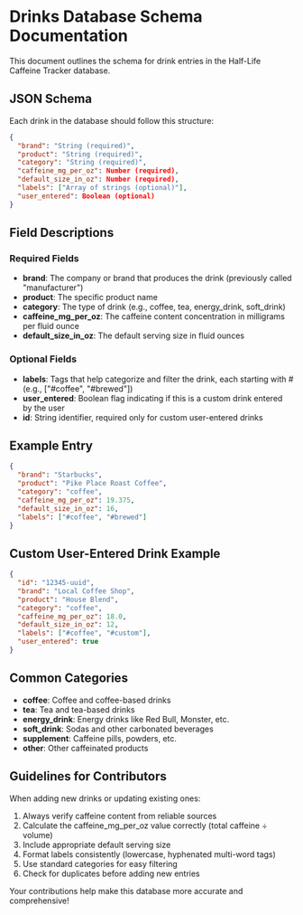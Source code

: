 # Drinks Database Schema Documentation

This document outlines the schema for drink entries in the Half-Life Caffeine Tracker database.

## JSON Schema

Each drink in the database should follow this structure:

```json
{
  "brand": "String (required)",
  "product": "String (required)",
  "category": "String (required)",
  "caffeine_mg_per_oz": Number (required),
  "default_size_in_oz": Number (required),
  "labels": ["Array of strings (optional)"],
  "user_entered": Boolean (optional)
}
```

## Field Descriptions

### Required Fields

- **brand**: The company or brand that produces the drink (previously called "manufacturer")
- **product**: The specific product name
- **category**: The type of drink (e.g., coffee, tea, energy_drink, soft_drink)
- **caffeine_mg_per_oz**: The caffeine content concentration in milligrams per fluid ounce
- **default_size_in_oz**: The default serving size in fluid ounces

### Optional Fields

- **labels**: Tags that help categorize and filter the drink, each starting with # (e.g., ["#coffee", "#brewed"])
- **user_entered**: Boolean flag indicating if this is a custom drink entered by the user
- **id**: String identifier, required only for custom user-entered drinks

## Example Entry

```json
{
  "brand": "Starbucks",
  "product": "Pike Place Roast Coffee",
  "category": "coffee",
  "caffeine_mg_per_oz": 19.375,
  "default_size_in_oz": 16,
  "labels": ["#coffee", "#brewed"]
}
```

## Custom User-Entered Drink Example

```json
{
  "id": "12345-uuid",
  "brand": "Local Coffee Shop",
  "product": "House Blend",
  "category": "coffee",
  "caffeine_mg_per_oz": 18.0,
  "default_size_in_oz": 12,
  "labels": ["#coffee", "#custom"],
  "user_entered": true
}
```

## Common Categories

- **coffee**: Coffee and coffee-based drinks
- **tea**: Tea and tea-based drinks
- **energy_drink**: Energy drinks like Red Bull, Monster, etc.
- **soft_drink**: Sodas and other carbonated beverages
- **supplement**: Caffeine pills, powders, etc.
- **other**: Other caffeinated products

## Guidelines for Contributors

When adding new drinks or updating existing ones:

1. Always verify caffeine content from reliable sources
2. Calculate the caffeine_mg_per_oz value correctly (total caffeine ÷ volume)
3. Include appropriate default serving size
4. Format labels consistently (lowercase, hyphenated multi-word tags)
5. Use standard categories for easy filtering
6. Check for duplicates before adding new entries

Your contributions help make this database more accurate and comprehensive!